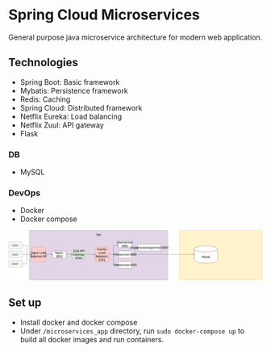 # Spring Cloud Microservices
General purpose java microservice architecture for modern web application.

## Technologies
* Spring Boot: Basic framework
* Mybatis: Persistence framework
* Redis: Caching
* Spring Cloud: Distributed framework
* Netflix Eureka: Load balancing
* Netflix Zuul: API gateway
* Flask
### DB
* MySQL
### DevOps
* Docker
* Docker compose

![Alt](microservices_architecture.png)

## Set up
* Install docker and docker compose
* Under `/microservices_app` directory, run `sudo docker-compose up` to build all docker images and run containers.

